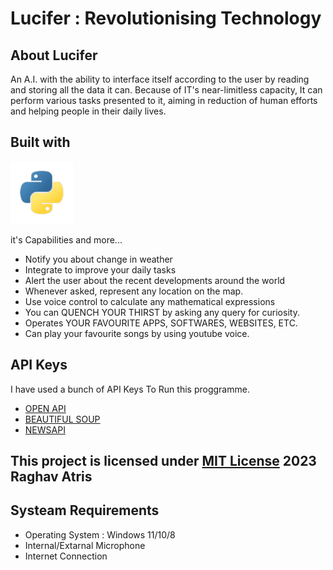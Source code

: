 # Lucifer : Revolutionising Technology

## About Lucifer

An A.I. with the ability to interface itself according to the user by reading and storing all the data it can.
Because of IT's near-limitless capacity, It can perform various tasks presented to it, aiming in reduction of human efforts and helping people in their daily lives.

## Built with

<code><img height="100" src="https://raw.githubusercontent.com/github/explore/80688e429a7d4ef2fca1e82350fe8e3517d3494d/topics/python/python.png"></code>

it's Capabilities and more...

- Notify you about change in weather
- Integrate to improve your daily tasks
- Alert the user about the recent developments around the world
- Whenever asked, represent any location on the map.
- Use voice control to calculate any mathematical expressions
- You can QUENCH YOUR THIRST by asking any query for curiosity.
- Operates YOUR FAVOURITE APPS, SOFTWARES, WEBSITES, ETC. 
- Can play your favourite songs by using youtube voice.

## API Keys

I have used a bunch of API Keys To Run this proggramme. 

- [OPEN API](https://openai.com)
- [BEAUTIFUL SOUP](https://beautiful-soup-4.readthedocs.io/en/latest/)
- [NEWSAPI](https://newsapi.org)
  
## This project is licensed under [MIT License](https://github.com/RaghavAtris/Lucifer/blob/main/LICENSE.md) 2023 Raghav Atris

## Systeam Requirements
- Operating System : Windows 11/10/8
- Internal/Extarnal Microphone
- Internet Connection
